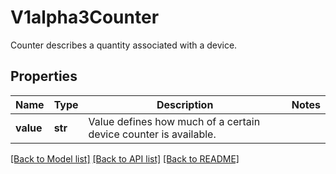 # V1alpha3Counter

Counter describes a quantity associated with a device.

## Properties
Name | Type | Description | Notes
------------ | ------------- | ------------- | -------------
**value** | **str** | Value defines how much of a certain device counter is available. | 

[[Back to Model list]](../README.md#documentation-for-models) [[Back to API list]](../README.md#documentation-for-api-endpoints) [[Back to README]](../README.md)


